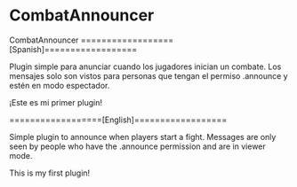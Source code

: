 # CombatAnnouncer
CombatAnnouncer
==================[Spanish]==================

Plugin simple para anunciar cuando los jugadores inician un combate.
Los mensajes solo son vistos para personas que tengan el permiso .announce y estén en modo espectador.

¡Este es mi primer plugin!

==================[English]==================

Simple plugin to announce when players start a fight.
Messages are only seen by people who have the .announce permission and are in viewer mode. 

This is my first plugin!
